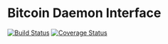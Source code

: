 # Bitcoin Daemon Interface #

[![Build Status](https://travis-ci.org/CoinBub/daemon-interface-bitcoin.svg?branch=master)](https://travis-ci.org/CoinBub/daemon-interface-bitcoin) [![Coverage Status](https://coveralls.io/repos/github/CoinBub/daemon-interface-bitcoin/badge.svg?branch=master)](https://coveralls.io/github/CoinBub/daemon-interface-bitcoin?branch=master)
